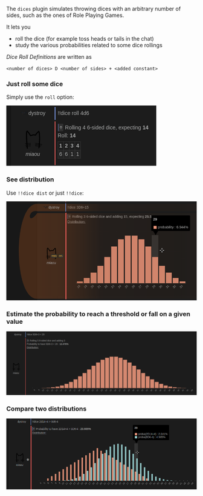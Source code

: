 The `dices` plugin simulates throwing dices with an arbitrary number of sides, such as the ones of Role Playing Games.

It lets you

* roll the dice (for example toss heads or tails in the chat)
* study the various probabilities related to some dice rollings

*Dice Roll Definitions* are written as

    <number of dices> D <number of sides> + <added constant>

### Just roll some dice

Simply use the `roll` option:

![dice](doc/dice_roll_def.png)

### See distribution

Use `!!dice dist` or just `!!dice`:

![dice](doc/dice_dist_def.png)

### Estimate the probability to reach a threshold or fall on a given value

![dice](doc/dice_dist_def_scalar.png)

### Compare two distributions

![dice](doc/dice_dist_def_def.png)


